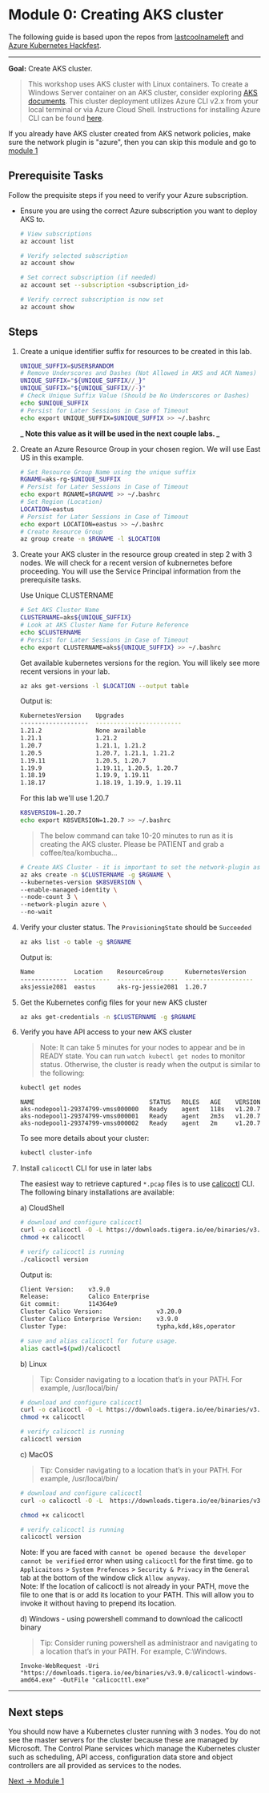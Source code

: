 # Module 0: Creating AKS cluster

The following guide is based upon the repos from [lastcoolnameleft](https://github.com/lastcoolnameleft/kubernetes-workshop/blob/master/create-aks-cluster.md) and [Azure Kubernetes Hackfest](https://github.com/Azure/kubernetes-hackfest/tree/master/labs/create-aks-cluster#readme).

* * *

**Goal:** Create AKS cluster.

> This workshop uses AKS cluster with Linux containers. To create a Windows Server container on an AKS cluster, consider exploring [AKS documents](https://docs.microsoft.com/en-us/azure/aks/windows-container-cli). This cluster deployment utilizes Azure CLI v2.x from your local terminal or via Azure Cloud Shell. Instructions for installing Azure CLI can be found [here](https://docs.microsoft.com/en-us/cli/azure/install-azure-cli).

If you already have AKS cluster created from AKS network policies, make sure the network plugin is "azure", then you can skip this module and go to [module 1](/modules/joining-aks-to-calico-cloud.md)

## Prerequisite Tasks

Follow the prequisite steps if you need to verify your Azure subscription.

- Ensure you are using the correct Azure subscription you want to deploy AKS to.
    
	```bash
	# View subscriptions
	az account list   
 
    # Verify selected subscription
    az account show
    ```
    
    ```bash
    # Set correct subscription (if needed)
    az account set --subscription <subscription_id>
  
    # Verify correct subscription is now set
    az account show
    ```
    


## Steps

1.  Create a unique identifier suffix for resources to be created in this lab.
    
	```bash
    UNIQUE_SUFFIX=$USER$RANDOM
    # Remove Underscores and Dashes (Not Allowed in AKS and ACR Names)
    UNIQUE_SUFFIX="${UNIQUE_SUFFIX//_}"
    UNIQUE_SUFFIX="${UNIQUE_SUFFIX//-}"
    # Check Unique Suffix Value (Should be No Underscores or Dashes)
    echo $UNIQUE_SUFFIX
    # Persist for Later Sessions in Case of Timeout
    echo export UNIQUE_SUFFIX=$UNIQUE_SUFFIX >> ~/.bashrc
	```
    
    **_ Note this value as it will be used in the next couple labs. _**
	
2. Create an Azure Resource Group in your chosen region. We will use East US in this example.

   ```bash
   # Set Resource Group Name using the unique suffix
   RGNAME=aks-rg-$UNIQUE_SUFFIX
   # Persist for Later Sessions in Case of Timeout
   echo export RGNAME=$RGNAME >> ~/.bashrc
   # Set Region (Location)
   LOCATION=eastus
   # Persist for Later Sessions in Case of Timeout
   echo export LOCATION=eastus >> ~/.bashrc
   # Create Resource Group
   az group create -n $RGNAME -l $LOCATION
   ```
    
3.  Create your AKS cluster in the resource group created in step 2 with 3 nodes. We will check for a recent version of kubnernetes before proceeding. You will use the Service Principal information from the prerequisite tasks.
    
    Use Unique CLUSTERNAME
    
    ```bash
    # Set AKS Cluster Name
    CLUSTERNAME=aks${UNIQUE_SUFFIX}
    # Look at AKS Cluster Name for Future Reference
    echo $CLUSTERNAME
    # Persist for Later Sessions in Case of Timeout
    echo export CLUSTERNAME=aks${UNIQUE_SUFFIX} >> ~/.bashrc
    ```
    
    Get available kubernetes versions for the region. You will likely see more recent versions in your lab.
    
    ```bash
    az aks get-versions -l $LOCATION --output table
    ```
    
    Output is:
    ```bash
    KubernetesVersion    Upgrades
    -------------------  ------------------------
    1.21.2               None available
    1.21.1               1.21.2
    1.20.7               1.21.1, 1.21.2
    1.20.5               1.20.7, 1.21.1, 1.21.2
    1.19.11              1.20.5, 1.20.7
    1.19.9               1.19.11, 1.20.5, 1.20.7
    1.18.19              1.19.9, 1.19.11
    1.18.17              1.18.19, 1.19.9, 1.19.11
    ```
    
    For this lab we'll use 1.20.7
    
    ```bash
    K8SVERSION=1.20.7
    echo export K8SVERSION=1.20.7 >> ~/.bashrc
    ```
    
    > The below command can take 10-20 minutes to run as it is creating the AKS cluster. Please be PATIENT and grab a coffee/tea/kombucha...
    
    ```bash
    # Create AKS Cluster - it is important to set the network-plugin as azure in order to connec to Calico Cloud
    az aks create -n $CLUSTERNAME -g $RGNAME \
    --kubernetes-version $K8SVERSION \
    --enable-managed-identity \
    --node-count 3 \
    --network-plugin azure \
    --no-wait
    
    ```
    
4.  Verify your cluster status. The `ProvisioningState` should be `Succeeded`
    
    ```bash
    az aks list -o table -g $RGNAME
    ```
    Output is:
    ```bash
    Name           Location    ResourceGroup      KubernetesVersion    ProvisioningState    Fqdn
    -------------  ----------  -----------------  -------------------  -------------------  -----------------------------------------------------------------
    aksjessie2081  eastus      aks-rg-jessie2081  1.20.7               Succeeded             aksjessie2-aks-rg-jessie208-03cfb8-9713ae4f.hcp.eastus.azmk8s.io
    
    ```
    
    
5.  Get the Kubernetes config files for your new AKS cluster
    
    ```bash
    az aks get-credentials -n $CLUSTERNAME -g $RGNAME
    ```
    
6.  Verify you have API access to your new AKS cluster
    
    > Note: It can take 5 minutes for your nodes to appear and be in READY state. You can run `watch kubectl get nodes` to monitor status. Otherwise, the cluster is ready when the output is similar to the following:
    
	```bash
	kubectl get nodes
	```
	```
	NAME                                STATUS   ROLES   AGE    VERSION
	aks-nodepool1-29374799-vmss000000   Ready    agent   118s   v1.20.7
	aks-nodepool1-29374799-vmss000001   Ready    agent   2m3s   v1.20.7
	aks-nodepool1-29374799-vmss000002   Ready    agent   2m     v1.20.7
	```

	To see more details about your cluster:
	```bash
	kubectl cluster-info
	```
	
7.  Install `calicoctl` CLI for use in later labs

    The easiest way to retrieve captured `*.pcap` files is to use [calicoctl](https://docs.tigera.io/maintenance/clis/calicoctl/) CLI. The following binary installations are available:

    a) CloudShell
    ```bash    
    # download and configure calicoctl
    curl -o calicoctl -O -L https://downloads.tigera.io/ee/binaries/v3.9.0/calicoctl
    chmod +x calicoctl
    
    # verify calicoctl is running 
    ./calicoctl version
    ```
    Output is:
    ```bash
    Client Version:    v3.9.0
    Release:           Calico Enterprise
    Git commit:        114364e9
    Cluster Calico Version:               v3.20.0
    Cluster Calico Enterprise Version:    v3.9.0
    Cluster Type:                         typha,kdd,k8s,operator
    ```
     
    ```bash 
    # save and alias calicoctl for future usage.
    alias cactl=$(pwd)/calicoctl
    ```
    
    b) Linux

    >Tip: Consider navigating to a location that’s in your PATH. For example, /usr/local/bin/
    ```bash    
    # download and configure calicoctl
    curl -o calicoctl -O -L https://downloads.tigera.io/ee/binaries/v3.9.0/calicoctl
    chmod +x calicoctl
    
    # verify calicoctl is running 
    calicoctl version
    ```
    c) MacOS
    

    >Tip: Consider navigating to a location that’s in your PATH. For example, /usr/local/bin/
    ```bash    
    # download and configure calicoctl
    curl -o calicoctl -O -L  https://downloads.tigera.io/ee/binaries/v3.9.0/calicoctl-darwin-amd64
    
    chmod +x calicoctl
    
    # verify calicoctl is running 
    calicoctl version
    ```
    Note: If you are faced with `cannot be opened because the developer cannot be verified` error when using `calicoctl` for the first time. go to `Applicaitons` \> `System Prefences` \> `Security & Privacy` in the `General` tab at the bottom of the window click `Allow anyway`.  
    Note: If the location of calicoctl is not already in your PATH, move the file to one that is or add its location to your PATH. This will allow you to invoke it without having to prepend its location.

    d) Windows - using powershell command to download the calicoctl binary  
    >Tip: Consider runing powershell as administraor and navigating to a location that’s in your PATH. For example, C:\Windows.
    
    ```pwsh
    Invoke-WebRequest -Uri "https://downloads.tigera.io/ee/binaries/v3.9.0/calicoctl-windows-amd64.exe" -OutFile "calicocttl.exe"

    ```
    
   



--- 
## Next steps

You should now have a Kubernetes cluster running with 3 nodes. You do not see the master servers for the cluster because these are managed by Microsoft. The Control Plane services which manage the Kubernetes cluster such as scheduling, API access, configuration data store and object controllers are all provided as services to the nodes.
<br>    

    
[Next -> Module 1](../calicocloud/joining-aks-to-calico-cloud.md)

